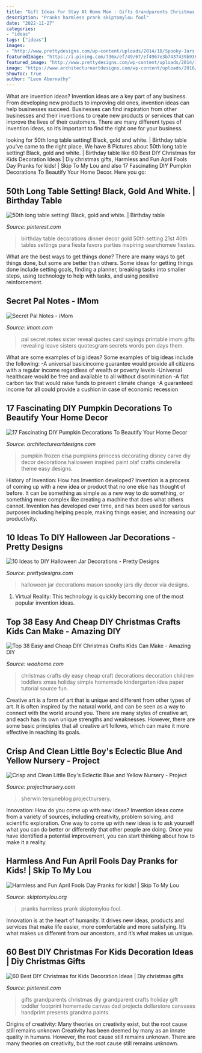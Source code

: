 ```yaml
---
title: "Gift Ideas For Stay At Home Mom : Gifts Grandparents Christmas Diy Grandparent Crafts Holiday Gift Toddler Footprint Homemade Canvas Dad Projects Dollarstore Canvases Handprint Presents Grandma Paints"
description: "Pranks harmless prank skiptomylou fool"
date: "2022-11-27"
categories:
- "ideas"
tags: ["ideas"]
images:
- "http://www.prettydesigns.com/wp-content/uploads/2014/10/Spooky-Jars.jpg"
featuredImage: "https://i.pinimg.com/736x/ef/49/67/ef4967e3b7437439b936ad108229059a.jpg"
featured_image: "http://www.prettydesigns.com/wp-content/uploads/2014/10/Spooky-Jars.jpg"
image: "https://www.architectureartdesigns.com/wp-content/uploads/2016/09/16-25.jpg"
ShowToc: true
author: "Leon Abernathy"
---
```



What are invention ideas?
Invention ideas are a key part of any business. From developing new products to improving old ones, invention ideas can help businesses succeed. Businesses can find inspiration from other businesses and their inventions to create new products or services that can improve the lives of their customers. There are many different types of invention ideas, so it’s important to find the right one for your business.

	

		
looking for 50th long table setting! Black, gold and white. | Birthday table you've came to the right place. We have 8 Pictures about 50th long table setting! Black, gold and white. | Birthday table like 60 Best DIY Christmas for Kids Decoration Ideas | Diy christmas gifts, Harmless and Fun April Fools Day Pranks for kids! | Skip To My Lou and also 17 Fascinating DIY Pumpkin Decorations To Beautify Your Home Decor. Here you go:
		
    
## 50th Long Table Setting! Black, Gold And White. | Birthday Table

<img loading=lazy src="https://i.pinimg.com/736x/ef/49/67/ef4967e3b7437439b936ad108229059a.jpg" onerror="this.onerror=null;this.src='https://tse4.mm.bing.net/th?id=OIP.BhWyZ4cRBwdZogw6Y6DMfQHaNL&amp;pid=15.1';" alt="50th long table setting! Black, gold and white. | Birthday table">

_Source: pinterest.com_

>birthday table decorations dinner decor gold 50th setting 21st 40th tables settings para fiesta favors parties inspiring searchomee fiestas. 

	

What are the best ways to get things done?
There are many ways to get things done, but some are better than others. Some ideas for getting things done include setting goals, finding a planner, breaking tasks into smaller steps, using technology to help with tasks, and using positive reinforcement.

    
## Secret Pal Notes - IMom

<img loading=lazy src="http://www.imom.com/wp-content/uploads/2014/09/imom_secret_pal_notes_600px.jpg" onerror="this.onerror=null;this.src='https://tse2.mm.bing.net/th?id=OIP.ERY-QrI4bcI3JMvR_WdN0gHaJk&amp;pid=15.1';" alt="Secret Pal Notes - iMom">

_Source: imom.com_

>pal secret notes sister reveal quotes card sayings printable imom gifts revealing leave sisters quotesgram secrets words pen days them. 

	

What are some examples of big ideas?
Some examples of big ideas include the following: 
-A universal basicincome guarantee would provide all citizens with a regular income regardless of wealth or poverty levels 
-Universal healthcare would be free and available to all without discrimination 
-A flat carbon tax that would raise funds to prevent climate change 
-A guaranteed income for all could provide a cushion in case of economic recession

    
## 17 Fascinating DIY Pumpkin Decorations To Beautify Your Home Decor

<img loading=lazy src="https://www.architectureartdesigns.com/wp-content/uploads/2016/09/16-25.jpg" onerror="this.onerror=null;this.src='https://tse3.mm.bing.net/th?id=OIP.mQsCjPda4q3ul8eD_M5oIgHaLF&amp;pid=15.1';" alt="17 Fascinating DIY Pumpkin Decorations To Beautify Your Home Decor">

_Source: architectureartdesigns.com_

>pumpkin frozen elsa pumpkins princess decorating disney carve diy decor decorations halloween inspired paint olaf crafts cinderella theme easy designs. 

	

History of Invention: How has Invention developed?
Invention is a process of coming up with a new idea or product that no one else has thought of before. It can be something as simple as a new way to do something, or something more complex like creating a machine that does what others cannot. Invention has developed over time, and has been used for various purposes including helping people, making things easier, and increasing our productivity.

    
## 10 Ideas To DIY Halloween Jar Decorations - Pretty Designs

<img loading=lazy src="http://www.prettydesigns.com/wp-content/uploads/2014/10/Spooky-Jars.jpg" onerror="this.onerror=null;this.src='https://tse2.mm.bing.net/th?id=OIP.KZTVf7pXci4rOE3jfChJOgHaLH&amp;pid=15.1';" alt="10 Ideas to DIY Halloween Jar Decorations - Pretty Designs">

_Source: prettydesigns.com_

>halloween jar decorations mason spooky jars diy decor via designs. 

	

1. Virtual Reality: This technology is quickly becoming one of the most popular invention ideas.

    
## Top 38 Easy And Cheap DIY Christmas Crafts Kids Can Make - Amazing DIY

<img loading=lazy src="http://www.woohome.com/wp-content/uploads/2013/11/Christmas-craft-for-kids-16.jpg" onerror="this.onerror=null;this.src='https://tse1.mm.bing.net/th?id=OIP.ogyOsvapO4A-9uMI9xv06AHaJ7&amp;pid=15.1';" alt="Top 38 Easy and Cheap DIY Christmas Crafts Kids Can Make - Amazing DIY">

_Source: woohome.com_

>christmas crafts diy easy cheap craft decorations decoration children toddlers xmas holiday simple homemade kindergarten idea paper tutorial source fun. 

	

Creative art is a form of art that is unique and different from other types of art. It is often inspired by the natural world, and can be seen as a way to connect with the world around you. There are many styles of creative art, and each has its own unique strengths and weaknesses. However, there are some basic principles that all creative art follows, which can make it more effective in reaching its goals.

    
## Crisp And Clean Little Boy&#039;s Eclectic Blue And Yellow Nursery - Project

<img loading=lazy src="https://projectnursery.com/wp-content/uploads/2014/01/Baby_Boy_Nursery_Final_Reveal7.jpg" onerror="this.onerror=null;this.src='https://tse1.mm.bing.net/th?id=OIP.x7K5krtc0VsFcGCN2-mcOQHaLH&amp;pid=15.1';" alt="Crisp and Clean Little Boy&#039;s Eclectic Blue and Yellow Nursery - Project">

_Source: projectnursery.com_

>sherwin tenjuneblog projectnursery. 

	

Innovation: How do you come up with new ideas?
Invention ideas come from a variety of sources, including creativity, problem solving, and scientific exploration. One way to come up with new ideas is to ask yourself what you can do better or differently that other people are doing. Once you have identified a potential improvement, you can start thinking about how to make it a reality.

    
## Harmless And Fun April Fools Day Pranks for Kids! | Skip To My Lou

<img loading=lazy src="http://www.skiptomylou.org/wp-content/uploads/2014/03/april-fools-for-kids-1.jpg" onerror="this.onerror=null;this.src='https://tse2.mm.bing.net/th?id=OIP.8OjxnwrztxjrcvCyooFV3wHaKl&amp;pid=15.1';" alt="Harmless and Fun April Fools Day Pranks for kids! | Skip To My Lou">

_Source: skiptomylou.org_

>pranks harmless prank skiptomylou fool. 

	

Innovation is at the heart of humanity. It drives new ideas, products and services that make life easier, more comfortable and more satisfying. It’s what makes us different from our ancestors, and it’s what makes us unique.

    
## 60 Best DIY Christmas For Kids Decoration Ideas | Diy Christmas Gifts

<img loading=lazy src="https://i.pinimg.com/736x/aa/68/f4/aa68f47d7f248d6eb97c4a6abb3942d4.jpg" onerror="this.onerror=null;this.src='https://tse2.mm.bing.net/th?id=OIP.h9zZL3vmfPy30W1l3jirPAHaJ3&amp;pid=15.1';" alt="60 Best DIY Christmas for Kids Decoration Ideas | Diy christmas gifts">

_Source: pinterest.com_

>gifts grandparents christmas diy grandparent crafts holiday gift toddler footprint homemade canvas dad projects dollarstore canvases handprint presents grandma paints. 

	

Origins of creativity: Many theories on creativity exist, but the root cause still remains unknown
Creativity has been deemed by many as an innate quality in humans. However, the root cause still remains unknown. There are many theories on creativity, but the root cause still remains unknown.

